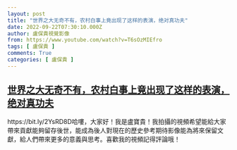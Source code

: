 ```yaml
---
layout: post
title: "世界之大无奇不有，农村白事上竟出现了这样的表演，绝对真功夫"
date: 2022-09-22T07:30:10.000Z
author: 盧保貴視覺影像
from: https://www.youtube.com/watch?v=T6sOzMIEfro
tags: [ 盧保貴 ]
comments: True
categories: [ 盧保貴 ]
---
```

<!--1663831810000-->
[世界之大无奇不有，农村白事上竟出现了这样的表演，绝对真功夫](https://www.youtube.com/watch?v=T6sOzMIEfro)
------

<div>
https://bit.ly/2YsRD8D哈嘍，大家好！我是盧寶貴！我拍攝的視頻希望能給大家帶來貢獻能夠留存後世，能成為後人對現在的歷史參考期待影像能為將來保留文獻，給人們帶來更多的意義與思考。喜歡我的視頻記得評論哦！
</div>
